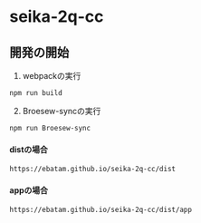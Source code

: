 # seika-2q-cc

## 開発の開始

1. webpackの実行

```
npm run build
```

2. Broesew-syncの実行
```
npm run Broesew-sync
```

#### distの場合
```
https://ebatam.github.io/seika-2q-cc/dist
```

#### appの場合
```
https://ebatam.github.io/seika-2q-cc/dist/app
```



